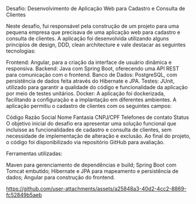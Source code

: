 Desafio: Desenvolvimento de Aplicação Web para Cadastro e Consulta de Clientes

Neste desafio, fui responsável pela  construção de um projeto para uma pequena empresa que precisava de uma aplicação web para cadastro e consulta de clientes. A aplicação foi desenvolvida utilizando alguns principios de design, DDD, clean architecture e vale destacar as seguintes tecnologias:

Frontend: Angular, para a criação da interface de usuário dinâmica e responsiva.
Backend: Java com Spring Boot, oferecendo uma API REST para comunicação com o frontend.
Banco de Dados: PostgreSQL, com persistência de dados feita através do Hibernate e JPA.
Testes: JUnit, utilizado para garantir a qualidade do código e funcionalidade da aplicação por meio de testes unitários.
Docker: A aplicação foi dockerizada, facilitando a configuração e a implantação em diferentes ambientes.
A aplicação permitiu o cadastro de clientes com os seguintes campos:

Código
Razão Social
Nome Fantasia
CNPJ/CPF
Telefones de contato
Status
O objetivo inicial do desafio era apresentar uma solução funcional que incluísse as funcionalidades de cadastro e consulta de clientes, sem necessidade de implementação de alteração e exclusão. Ao final do projeto, o código foi disponibilizado via repositório GitHub para avaliação.

Ferramentas utilizadas:

Maven para gerenciamento de dependências e build;
Spring Boot com Tomcat embutido;
Hibernate e JPA para mapeamento e persistência de dados;
Angular para construção do frontend.




https://github.com/user-attachments/assets/a25848a3-40d2-4cc2-8869-fc52849b5aeb


